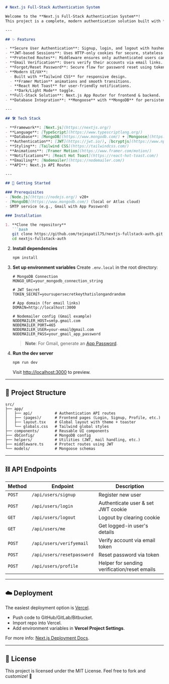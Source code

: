 ````markdown
# Next.js Full-Stack Authentication System

Welcome to the **Next.js Full-Stack Authentication System**!  
This project is a complete, modern authentication solution built with **Next.js**, **TypeScript**, and **MongoDB**. It includes user registration, login, JWT-based session management, email verification, and password reset functionality — all with a sleek UI and dark mode support.

---

## ✨ Features

- **Secure User Authentication**: Signup, login, and logout with hashed passwords (`bcryptjs`) and JWT sessions.  
- **JWT-based Sessions**: Uses HTTP-only cookies for secure, stateless authentication.  
- **Protected Routes**: Middleware ensures only authenticated users can access restricted pages.  
- **Email Verification**: Users verify their accounts via email links.  
- **Forgot/Reset Password**: Secure flow for password reset using tokenized email links.  
- **Modern UI/UX**:  
  - Built with **Tailwind CSS** for responsive design.  
  - **Framer Motion** animations and smooth transitions.  
  - **React Hot Toast** for user-friendly notifications.  
  - **Dark/Light Mode** toggle.  
- **Full-Stack Solution**: Next.js App Router for frontend & backend.  
- **Database Integration**: **Mongoose** with **MongoDB** for persistence.  

---

## 🛠️ Tech Stack

- **Framework**: [Next.js](https://nextjs.org/)  
- **Language**: [TypeScript](https://www.typescriptlang.org/)  
- **Database**: [MongoDB](https://www.mongodb.com/) + [Mongoose](https://mongoosejs.com/)  
- **Authentication**: [JWT](https://jwt.io/), [bcryptjs](https://www.npmjs.com/package/bcryptjs)  
- **Styling**: [Tailwind CSS](https://tailwindcss.com/)  
- **Animations**: [Framer Motion](https://www.framer.com/motion/)  
- **Notifications**: [React Hot Toast](https://react-hot-toast.com/)  
- **Emailing**: [Nodemailer](https://nodemailer.com/)  
- **API**: Next.js API Routes  

---

## 🚀 Getting Started

### Prerequisites
- [Node.js](https://nodejs.org/) v20+  
- [MongoDB](https://www.mongodb.com/) (local or Atlas cloud)  
- SMTP service (e.g., Gmail with App Password)  

### Installation

1. **Clone the repository**
   ```bash
   git clone https://github.com/tejaspatil75/nextjs-fullstack-auth.git
   cd nextjs-fullstack-auth
````

2. **Install dependencies**

   ```bash
   npm install
   ```

3. **Set up environment variables**
   Create `.env.local` in the root directory:

   ```env
   # MongoDB Connection
   MONGO_URI=your_mongodb_connection_string

   # JWT Secret
   TOKEN_SECRET=yoursupersecretkeythatislongandrandom

   # App domain (for email links)
   DOMAIN=http://localhost:3000

   # Nodemailer config (Gmail example)
   NODEMAILER_HOST=smtp.gmail.com
   NODEMAILER_PORT=465
   NODEMAILER_USER=your-email@gmail.com
   NODEMAILER_PASS=your_gmail_app_password
   ```

   > **Note**: For Gmail, generate an [App Password](https://support.google.com/accounts/answer/185833).

4. **Run the dev server**

   ```bash
   npm run dev
   ```

   Visit [http://localhost:3000](http://localhost:3000) to preview.

---

## 📁 Project Structure

```
src/
├── app/
│   ├── api/          # Authentication API routes
│   ├── (pages)/      # Frontend pages (Login, Signup, Profile, etc.)
│   ├── layout.tsx    # Global layout with theme + toaster
│   └── globals.css   # Tailwind global styles
├── components/       # Reusable UI components
├── dbConfig/         # MongoDB config
├── helpers/          # Utilities (JWT, mail handling, etc.)
├── middleware.ts     # Protect routes using JWT
└── models/           # Mongoose schemas
```

---

## ⛓️ API Endpoints

| Method | Endpoint                   | Description                                  |
| ------ | -------------------------- | -------------------------------------------- |
| `POST` | `/api/users/signup`        | Register new user                            |
| `POST` | `/api/users/login`         | Authenticate user & set JWT cookie           |
| `GET`  | `/api/users/logout`        | Logout by clearing cookie                    |
| `GET`  | `/api/users/me`            | Get logged-in user's details                 |
| `POST` | `/api/users/verifyemail`   | Verify account via email token               |
| `POST` | `/api/users/resetpassword` | Reset password via token                     |
| `POST` | `/api/users/profile`       | Helper for sending verification/reset emails |

---

## ☁️ Deployment

The easiest deployment option is [Vercel](https://vercel.com/).

* Push code to GitHub/GitLab/Bitbucket.
* Import repo into Vercel.
* Add environment variables in **Vercel Project Settings**.

For more info: [Next.js Deployment Docs](https://nextjs.org/docs/app/building-your-application/deploying).

---

## 📜 License

This project is licensed under the MIT License.
Feel free to fork and customize! 🚀

```
```
